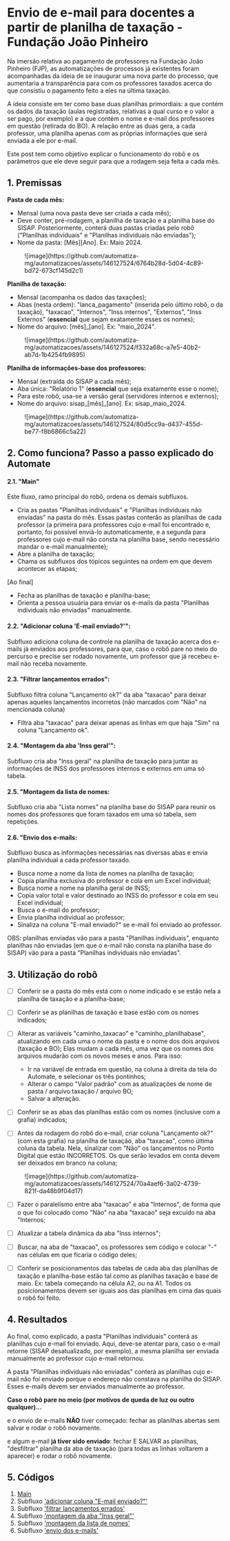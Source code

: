# Envio de e-mail para docentes a partir de planilha de taxação - Fundação João Pinheiro

Na imersão relativa ao pagamento de professores na Fundação João Pinheiro (FJP), as automatizações de processos já existentes foram acompanhadas da ideia de se inaugurar uma nova parte do processo, que aumentaria a transparência para com os professores taxados acerca do que consistiu o pagamento feito a eles na última taxação. 

A ideia consiste em ter como base duas planilhas primordiais: a que contém os dados da taxação (aulas registradas, relativas a qual curso e o valor a ser pago, por exemplo) e a que contém o nome e e-mail dos professores em questão (retirada do BO). A relação entre as duas gera, a cada professor, uma planilha apenas com as próprias informações que será enviada a ele por e-mail. 

<!-- more -->

Este post tem como objetivo explicar o funcionamento do robô e os parâmetros que ele deve seguir para que a rodagem seja feita a cada mês.

## 1. Premissas
**Pasta de cada mês:** 

- Mensal (uma nova pasta deve ser criada a cada mês);
- Deve conter, pré-rodagem, a planilha de taxação e a planilha base do SISAP. Posteriormente, conterá duas pastas criadas pelo robô ("Planilhas individuais" e "Planilhas individuais não enviadas");
- Nome da pasta: [Mês][Ano]. Ex: Maio 2024.

<figure markdown="span">
  ![image](https://github.com/automatiza-mg/automatizacoes/assets/146127524/6764b28d-5d04-4c89-bd72-673cf145d2c1)
  <figcaption></figcaption>
</figure>


**Planilha de taxação:**

<!-- more -->
- Mensal (acompanha os dados das taxações);
- Abas (nesta ordem): "lanca_pagamento" (inserida pelo último robô, o da taxação), "taxacao", "Internos", "Inss internos", "Externos", "Inss Externos" (**essencial** que sejam exatamente esses os nomes);
- Nome do arquivo: [mês]_[ano]. Ex: "maio_2024". 

<figure markdown="span">
![image](https://github.com/automatiza-mg/automatizacoes/assets/146127524/f332a68c-a7e5-40b2-ab7d-1b4254fb9895)
  <figcaption></figcaption>
</figure>


**Planilha de informações-base dos professores:**

- Mensal (extraída do SISAP a cada mês);
- Aba única: "Relatório 1" (**essencial** que seja exatamente esse o nome);
- Para este robô, usa-se a versão geral (servidores internos e externos);
- Nome do arquivo: sisap_[mês]_[ano]. Ex: sisap_maio_2024.

<figure markdown="span">
![image](https://github.com/automatiza-mg/automatizacoes/assets/146127524/80d5cc9a-d437-455d-be77-f8b6866c5a22)
  <figcaption></figcaption>
</figure>


## 2. Como funciona? Passo a passo explicado do Automate

#### 2.1. **"Main"**

Este fluxo, ramo principal do robô, ordena os demais subfluxos. 

- Cria as pastas "Planilhas individuais" e "Planilhas individuais não enviadas" na pasta do mês. Essas pastas conterão as planilhas de cada professor (a primeira para professores cujo e-mail foi encontrado e, portanto, foi possível enviá-lo automaticamente, e a segunda para professores cujo e-mail não consta na planilha base, sendo necessário mandar o e-mail manualmente);
- Abre a planilha de taxação;
- Chama os subfluxos dos tópicos seguintes na ordem em que devem acontecer as etapas;
  
[Ao final]

- Fecha as planilhas de taxação e planilha-base;
- Orienta a pessoa usuária para enviar os e-mails da pasta "Planilhas individuais não enviadas" manualmente.


#### 2.2. **"Adicionar coluna 'E-mail enviado?'":**

Subfluxo adiciona coluna de controle na planilha de taxação acerca dos e-mails já enviados aos professores, para que, caso o robô pare no meio do percurso e precise ser rodado novamente, um professor que já recebeu e-mail não receba novamente.

#### 2.3. **"Filtrar lançamentos errados":**

Subfluxo filtra coluna "Lançamento ok?" da aba "taxacao" para deixar apenas aqueles lançamentos incorretos (não marcados com "Não" na mencionada coluna)

- Filtra aba "taxacao" para deixar apenas as linhas em que haja "Sim" na coluna "Lançamento ok".

#### 2.4. **"Montagem da aba 'Inss geral'":**

Subfluxo cria aba "Inss geral" na planilha de taxação para juntar as informações de INSS dos professores internos e externos em uma só tabela.

#### 2.5. **"Montagem da lista de nomes:**

Subfluxo cria aba "Lista nomes" na planilha base do SISAP para reunir os nomes dos professores que foram taxados em uma só tabela, sem repetições. 

#### 2.6. **"Envio dos e-mails:**

Subfluxo busca as informações necessárias nas diversas abas e envia planilha individual a cada professor taxado.

- Busca nome a nome da lista de nomes na planilha de taxação;
- Copia planilha exclusiva do professor e cola em um Excel individual;
- Busca nome a nome na planilha geral de INSS;
- Copia valor total e valor destinado ao INSS do professor e cola em seu Excel individual;
- Busca o e-mail do professor;
- Envia planilha individual ao professor;
- Sinaliza na coluna "E-mail enviado?" se e-mail foi enviado ao professor.

OBS: planilhas enviadas vão para a pasta "Planilhas individuais", enquanto planilhas não enviadas (em que o e-mail não consta na planilha base do SISAP) vão para a pasta "Planilhas individuais não enviadas". 



## 3. Utilização do robô

- [ ] Conferir se a pasta do mês está com o nome indicado e se estão nela a planilha de taxação e a planilha-base;
- [ ] Conferir se as planilhas de taxação e base estão com os nomes indicados;
- [ ] Alterar as variáveis "caminho_taxacao" e "caminho_planilhabase", atualizando em cada uma o nome da pasta e o nome dos dois arquivos (taxação e BO);
    Elas mudam a cada mês, uma vez que os nomes dos arquivos mudarão com os novos meses e anos. Para isso:
    - Ir na variável de entrada em questão, na coluna à direita da tela do Automate, e selecionar os três pontinhos;
    - Alterar o campo "Valor padrão" com as atualizações de nome de pasta / arquivo taxação / arquivo BO;
    - Salvar a alteração.

- [ ] Conferir se as abas das planilhas estão com os nomes (inclusive com a grafia) indicados;
- [ ] Antes da rodagem do robô do e-mail, criar coluna "Lançamento ok?" (com esta grafia) na planilha de taxação, aba "taxacao", como última coluna da tabela. Nela, sinalizar com "Não" os lançamentos no Ponto Digital que estão INCORRETOS. Os que serão levados em conta devem ser deixados em branco na coluna;

<figure markdown="span">
![image](https://github.com/automatiza-mg/automatizacoes/assets/146127524/70a4aef6-3a02-4739-821f-da48b9f04d17)
  <figcaption></figcaption>
</figure>


- [ ] Fazer o paralelismo entre aba "taxacao" e aba "Internos", de forma que o que foi colocado como "Não" na aba "taxacao" seja excuído na aba "Internos;
- [ ] Atualizar a tabela dinâmica da aba "Inss internos";
- [ ] Buscar, na aba de "taxacao", os professores sem código e colocar "-" nas células em que ficaria o código deles; 
- [ ] Conferir se posicionamentos das tabelas de cada aba das planilhas de taxação e planilha-base estão tal como as planilhas taxação e base de maio. Ex: tabela começando na célula A2, ou na A1. Todos os posicionamentos devem ser iguais aos das planilhas em cima das quais o robô foi feito.



## 4. Resultados

Ao final, como explicado, a pasta "Planilhas individuais" conterá as planilhas cujo e-mail foi enviado. Aqui, deve-se atentar para, caso o e-mail retorne (SISAP desatualizado, por exemplo), a mesma planilha ser enviada manualmente ao professor cujo e-mail retornou.

A pasta "Planilhas individuais não enviadas" conterá as planilhas cujo e-mail não foi enviado porque o endereço não constava na planilha do SISAP. Esses e-mails devem ser enviados manualmente ao professor. 


**Caso o robô pare no meio (por motivos de queda de luz ou outro qualquer)...**

e o envio de e-mails **NÃO** tiver começado: fechar as planilhas abertas sem salvar e rodar o robô novamente.

e algum e-mail **já tiver sido enviado**: fechar E SALVAR as planilhas, "desfiltrar" planilha da aba de taxação (para todas as linhas voltarem a aparecer) e rodar o robô novamente.


## 5. Códigos

1. [Main](https://raw.githubusercontent.com/automatiza-mg/biblioteca-de-robos/refs/heads/main/robos/fjp_email/fjp_email_main.txt)
2. Subfluxo ['adicionar coluna "E-mail enviado?"'](https://raw.githubusercontent.com/automatiza-mg/biblioteca-de-robos/refs/heads/main/robos/fjp_email/fjp_email_colunaemail.txt)
3. Subfluxo ['filtrar lançamentos errados'](https://raw.githubusercontent.com/automatiza-mg/biblioteca-de-robos/refs/heads/main/robos/fjp_email/fjp_email_lancamentook.txt)
4. Subfluxo ['montagem da aba "Inss geral"'](https://raw.githubusercontent.com/automatiza-mg/biblioteca-de-robos/refs/heads/main/robos/fjp_email/fjp_email_inssgeral.txt)
5. Subfluxo ['montagem da lista de nomes'](https://raw.githubusercontent.com/automatiza-mg/biblioteca-de-robos/refs/heads/main/robos/fjp_email/fjp_email_listanomes.txt)
6. Subfluxo ['envio dos e-mails'](https://raw.githubusercontent.com/automatiza-mg/biblioteca-de-robos/refs/heads/main/robos/fjp_email/fjp_email_enviar.txt)
